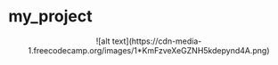 # my_project


<p align="center">
 ![alt text](https://cdn-media-1.freecodecamp.org/images/1*KmFzveXeGZNH5kdepynd4A.png)
</p>

